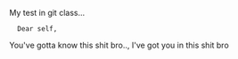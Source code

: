 My test in git class...

      Dear self,
⁭You've gotta know this shit bro..,
I've got you in this shit bro